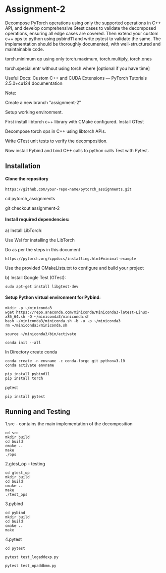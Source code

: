 # Assignment-2

Decompose PyTorch operations using only the supported operations in C++ API, and develop comprehensive Gtest cases to validate the decomposed operations, ensuring all edge cases are covered. Then extend your custom c++ ops to python using pybind11 and write pytest to validate the same. The implementation should be thoroughly documented, with well-structured and maintainable code.

torch.minimum op using only torch.maximum, torch.multiply, torch.ones

torch.special.entr without using torch.where [optional if you have time]

Useful Docs:
Custom C++ and CUDA Extensions — PyTorch Tutorials 2.5.0+cu124 documentation

Note:

Create a new branch "assignment-2"

Setup working environment. 

First install libtorch c++ library with CMake configured.
Install GTest

Decompose torch ops in C++ using libtorch APIs.

Write GTest unit tests to verify the decomposition.

Now install Pybind and bind C++ calls to python calls
Test with Pytest.
## Installation


#### Clone the repository
`https://github.com/your-repo-name/pytorch_assignments.git`

cd pytorch_assignments

git checkout assignment-2
#### Install required dependencies:
a) Install LibTorch:

Use Wsl for installing the LibTorch

Do as per the steps in this document

`https://pytorch.org/cppdocs/installing.html#minimal-example` 

Use the provided CMakeLists.txt to configure and build your project

b) Install Google Test (GTest):

    sudo apt-get install libgtest-dev


#### Setup Python virtual environment for Pybind:

    mkdir -p ~/miniconda3
    wget https://repo.anaconda.com/miniconda/Miniconda3-latest-Linux-x86_64.sh -O ~/miniconda3/miniconda.sh
    bash ~/miniconda3/miniconda.sh -b -u -p ~/miniconda3
    rm ~/miniconda3/miniconda.sh

    source ~/miniconda3/bin/activate

    conda init --all
 
In Directory create conda 

    conda create -n envname -c conda-forge git python=3.10
    conda activate envname 

    pip install pybind11
    pip install torch

pytest
 
    pip install pytest 

## Running and Testing 

1.src - contains the main implementation of the decomposition 
    
    cd src
    mkdir build
    cd build
    cmake ..
    make
    ./ops

2.gtest_op - testing 

    cd gtest_op
    mkdir build
    cd build
    cmake ..
    make 
    ./test_ops

3.pybind

    cd pybind
    mkdir build
    cd build
    cmake ..
    make

4.pytest

    cd pytest 

    pytest test_logaddexp.py

    pytest test_opaddbmm.py




    







